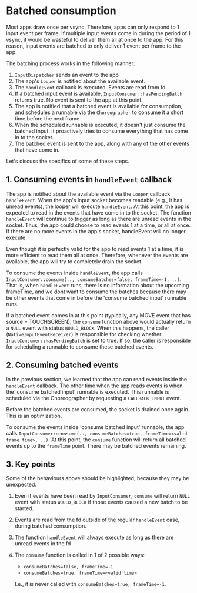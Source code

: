 # Batched consumption #

Most apps draw once per vsync. Therefore, apps can only respond to 1 input event per frame. If multiple input events come in during the period of 1 vsync, it would be wasteful to deliver them all at once to the app. For this reason, input events are batched to only deliver 1 event per frame to the app.

The batching process works in the following manner:

1. `InputDispatcher` sends an event to the app
2. The app's `Looper` is notified about the available event.
3. The `handleEvent` callback is executed. Events are read from fd.
4. If a batched input event is available, `InputConsumer::hasPendingBatch` returns true. No event is sent to the app at this point.
5. The app is notified that a batched event is available for consumption, and schedules a runnable via the `Choreographer` to consume it a short time before the next frame
6. When the scheduled runnable is executed, it doesn't just consume the batched input. It proactively tries to consume everything that has come in to the socket.
7. The batched event is sent to the app, along with any of the other events that have come in.

Let's discuss the specifics of some of these steps.

## 1. Consuming events in `handleEvent` callback ##

The app is notified about the available event via the `Looper` callback `handleEvent`. When the app's input socket becomes readable (e.g., it has unread events), the looper will execute `handleEvent`. At this point, the app is expected to read in the events that have come in to the socket. The function `handleEvent` will continue to trigger as long as there are unread events in the socket. Thus, the app could choose to read events 1 at a time, or all at once. If there are no more events in the app's socket, handleEvent will no longer execute.

Even though it is perfectly valid for the app to read events 1 at a time, it is more efficient to read them all at once. Therefore, whenever the events are available, the app will try to completely drain the socket.

To consume the events inside `handleEvent`, the app calls `InputConsumer::consume(.., consumeBatches=false, frameTime=-1, ..)`. That is, when `handleEvent` runs, there is no information about the upcoming frameTime, and we dont want to consume the batches because there may be other events that come in before the 'consume batched input' runnable runs.

If a batched event comes in at this point (typically, any MOVE event that has source = TOUCHSCREEN), the `consume` function above would actually return a `NULL` event with status `WOULD_BLOCK`. When this happens, the caller (`NativeInputEventReceiver`) is responsible for checking whether `InputConsumer::hasPendingBatch` is set to true. If so, the caller is responsible for scheduling a runnable to consume these batched events.

## 2. Consuming batched events ##

In the previous section, we learned that the app can read events inside the `handleEvent` callback. The other time when the app reads events is when the 'consume batched input' runnable is executed. This runnable is scheduled via the Choreographer by requesting a `CALLBACK_INPUT` event.

Before the batched events are consumed, the socket is drained once again. This is an optimization.

To consume the events inside 'consume batched input' runnable, the app calls `InputConsumer::consume(.., consumeBatches=true, frameTime=<valid frame time>, ..)`. At this point, the `consume` function will return all batched events up to the `frameTime` point. There may be batched events remaining.

## 3. Key points ##

Some of the behaviours above should be highlighted, because they may be unexpected.

1. Even if events have been read by `InputConsumer`, `consume` will return `NULL` event with status `WOULD_BLOCK` if those events caused a new batch to be started.

2. Events are read from the fd outside of the regular `handleEvent` case, during batched consumption.

3. The function `handleEvent` will always execute as long as there are unread events in the fd

4. The `consume` function is called in 1 of 2 possible ways:
   - `consumeBatches=false, frameTime=-1`
   - `consumeBatches=true, frameTime=<valid time>`

   I.e., it is never called with `consumeBatches=true, frameTime=-1`.
